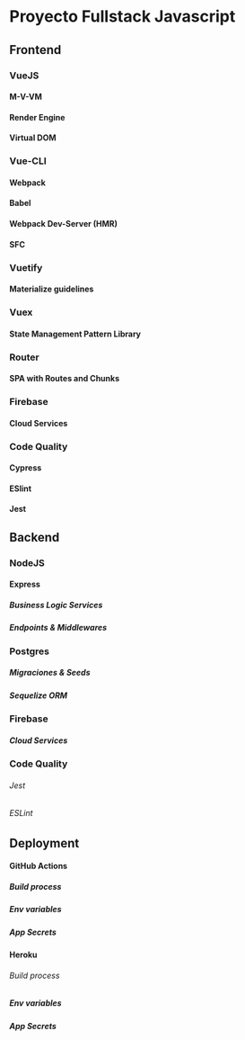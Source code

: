 # Proyecto Fullstack Javascript
## Frontend
### VueJS
#### M-V-VM
#### Render Engine
#### Virtual DOM
### Vue-CLI
#### Webpack
#### Babel
#### Webpack Dev-Server (HMR)
#### SFC
### Vuetify
#### Materialize guidelines
### Vuex
#### State Management Pattern Library
### Router
#### SPA with Routes and Chunks
### Firebase
#### Cloud Services
### Code Quality
#### Cypress
#### ESlint
#### Jest
## Backend
### NodeJS
#### Express
##### Business Logic Services
##### Endpoints & Middlewares
### Postgres
##### Migraciones & Seeds
##### Sequelize ORM
### Firebase
##### Cloud Services
### Code Quality
###### Jest
###### ESLint
## Deployment
#### GitHub Actions
##### Build process
##### Env variables
##### App Secrets
#### Heroku
###### Build process
##### Env variables
##### App Secrets